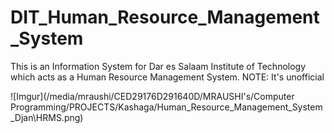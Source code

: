 # DIT_Human_Resource_Management_System
This is an Information System for Dar es Salaam Institute of Technology which acts as a Human Resource Management System. NOTE: It's unofficial

![Imgur](/media/mraushi/CED29176D291640D/MRAUSHI's/Computer Programming/PROJECTS/Kashaga/Human_Resource_Management_System_Djan\HRMS.png)
